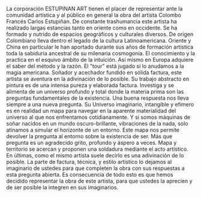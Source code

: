 La corporación ESTUPINAN ART tienen el placer de representar ante la comunidad artística y al público en general la obra del artista Colombo Francés Carlos Estupiñan. De constante trashumancia este artista ha realizado largas estancias tanto en oriente como en occidente. Se ha formado y nutrido de espacios geográficos y culturales diversos. De origen Colombiano lleva dentro el legado de la cultura Latinoamericana. Oriente y China en particular le han aportado durante sus años de formación artística toda la sabiduría ancestral de su milenaria cosmogonía. El conocimiento y la practica en el esquivo ámbito de la intuición. Así mismo en Europa adquiere el saber del método y la razón. El "tour" está jugado si lo anudamos a la magia americana. Soñador y acechador fundido en sólida factura, este artista se aventura en la adivinación de lo posible.
Su trabajo abstracto en pintura es de una intensa pureza y elaborada factura. Investiga y se alimenta de un universo profundo y total donde la materia prima son las preguntas fundamentales de la existencia. Una buena respuesta nos lleva siempre a una nueva pregunta. Su Universo imaginario, intangible y efímero es en realidad un mapa para navegar en la aparente materialidad del universo al que nos enfrentamos cotidianamente. Y si somos máquinas de soñar nacidos en un mundo oscuro-brillante, vibraciones de la nada, solo atinamos a simular el horizonte de un entorno. Este mapa nos permite devolver la pregunta al entorno sobre la existencia de ser. Más que pregunta es un agradecido grito, profundo y áspero a veces. Mapa y territorio se acercan y proponen una soldadura mediante el acto artístico. En últimas, como el mismo artista suele decirlo es una adivinación de lo posible. La parte de factura, técnica, y estilo artístico lo dejamos al imaginario de ustedes para que completen la obra con sus respuestas a esta pregunta abierta. Es consecuencia de todo esto es que hemos decidido representar la obra de este artista, para que ustedes la aprecien y de ser posible la integren en sus imaginarios.